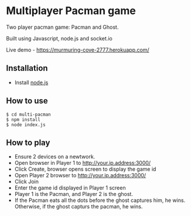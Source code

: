 # Multiplayer Pacman game

Two player pacman game: Pacman and Ghost.

Built using Javascript, node.js and socket.io

Live demo - https://murmuring-cove-2777.herokuapp.com/

## Installation

- Install [node.js](https://nodejs.org/)

## How to use

```
$ cd multi-pacman
$ npm install
$ node index.js
```

## How to play

- Ensure 2 devices on a newtwork.
- Open browser in Player 1 to http://your.ip.address:3000/
- Click Create, browser opens screen to display the game id
- Open Player 2 browser to http://your.ip.address:3000/
- Click Join
- Enter the game id displayed in Player 1 screen
- Player 1 is the Pacman, and Player 2 is the ghost.
- If the Pacman eats all the dots before the ghost captures him, he wins. Otherwise, if the ghost capturs the pacman, he wins.
